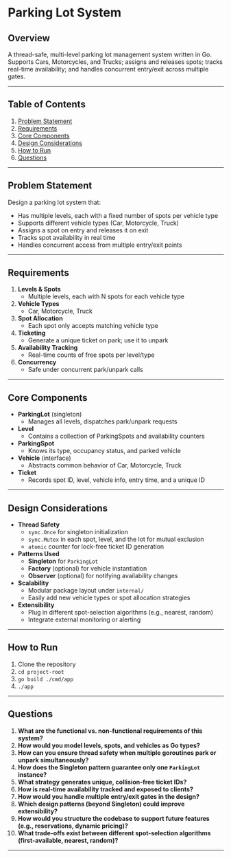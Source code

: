 # Parking Lot System

## Overview

A thread-safe, multi-level parking lot management system written in Go. Supports Cars, Motorcycles, and Trucks; assigns and releases spots; tracks real-time availability; and handles concurrent entry/exit across multiple gates.

---

## Table of Contents

1. [Problem Statement](#problem-statement)  
2. [Requirements](#requirements)  
3. [Core Components](#core-components)  
4. [Design Considerations](#design-considerations)   
5. [How to Run](#how-to-run)  
6. [Questions](#questions)  

---

## Problem Statement

Design a parking lot system that:

- Has multiple levels, each with a fixed number of spots per vehicle type  
- Supports different vehicle types (Car, Motorcycle, Truck)  
- Assigns a spot on entry and releases it on exit  
- Tracks spot availability in real time  
- Handles concurrent access from multiple entry/exit points  

---

## Requirements

1. **Levels & Spots**  
   - Multiple levels, each with N spots for each vehicle type  
2. **Vehicle Types**  
   - Car, Motorcycle, Truck  
3. **Spot Allocation**  
   - Each spot only accepts matching vehicle type  
4. **Ticketing**  
   - Generate a unique ticket on park; use it to unpark  
5. **Availability Tracking**  
   - Real-time counts of free spots per level/type  
6. **Concurrency**  
   - Safe under concurrent park/unpark calls  

---

## Core Components

- **ParkingLot** (singleton)  
  - Manages all levels, dispatches park/unpark requests  
- **Level**  
  - Contains a collection of ParkingSpots and availability counters  
- **ParkingSpot**  
  - Knows its type, occupancy status, and parked vehicle  
- **Vehicle** (interface)  
  - Abstracts common behavior of Car, Motorcycle, Truck  
- **Ticket**  
  - Records spot ID, level, vehicle info, entry time, and a unique ID  

---

## Design Considerations

- **Thread Safety**  
  - `sync.Once` for singleton initialization  
  - `sync.Mutex` in each spot, level, and the lot for mutual exclusion  
  - `atomic` counter for lock-free ticket ID generation  
- **Patterns Used**  
  - **Singleton** for `ParkingLot`  
  - **Factory** (optional) for vehicle instantiation  
  - **Observer** (optional) for notifying availability changes  
- **Scalability**  
  - Modular package layout under `internal/`  
  - Easily add new vehicle types or spot allocation strategies  
- **Extensibility**  
  - Plug in different spot-selection algorithms (e.g., nearest, random)  
  - Integrate external monitoring or alerting  

---


## How to Run

1. Clone the repository  
2. `cd project-root`  
3. `go build ./cmd/app`  
4. `./app`  

---

## Questions

1. **What are the functional vs. non-functional requirements of this system?**  
2. **How would you model levels, spots, and vehicles as Go types?**  
3. **How can you ensure thread safety when multiple goroutines park or unpark simultaneously?**  
4. **How does the Singleton pattern guarantee only one `ParkingLot` instance?**  
5. **What strategy generates unique, collision-free ticket IDs?**  
6. **How is real-time availability tracked and exposed to clients?**  
7. **How would you handle multiple entry/exit gates in the design?**  
8. **Which design patterns (beyond Singleton) could improve extensibility?**  
9. **How would you structure the codebase to support future features (e.g., reservations, dynamic pricing)?**  
10. **What trade-offs exist between different spot-selection algorithms (first-available, nearest, random)?**  

---
